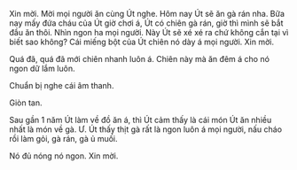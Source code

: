 Xin mời.
Mời mọi người ăn cùng Út nghe. Hôm nay Út sẽ ăn gà rán nha. Bữa nay mấy đứa cháu của Út giờ chơi á, Út có chiên gà rán, giờ thì mình sẽ bắt đầu ăn thôi. Nhìn ngon ha mọi người. Này Út sẽ xé xé ra chứ không cắn tại vì biết sao không? Cái miếng bột của Út chiên nó dày á mọi người. Xin mời.

Quá đã, quá đã mới chiên nhanh luôn á.
Chiên này mà ăn đêm á cho nó ngon dữ lắm luôn.

Chuẩn bị nghe cái âm thanh.

Giòn tan.

Sau gần 1 năm Út làm về đồ ăn á, thì Út cảm thấy là cái món Út ăn nhiều nhất là món về gà. Ư.
Út thấy thịt gà rất là ngon luôn á mọi người, nấu cháo rồi làm gỏi, gà rán, gà ủ muối.


Nó đủ nóng nó ngon.
Xin mời.